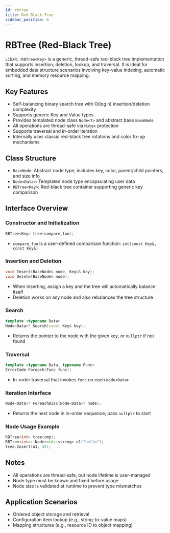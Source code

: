 ```yaml
---
id: rbtree
title: Red-Black Tree
sidebar_position: 6
---
```


# RBTree (Red-Black Tree)

`LibXR::RBTree<Key>` is a generic, thread-safe red-black tree implementation that supports insertion, deletion, lookup, and traversal. It is ideal for embedded data structure scenarios involving key-value indexing, automatic sorting, and memory resource mapping.

## Key Features

- Self-balancing binary search tree with O(log n) insertion/deletion complexity
- Supports generic Key and Value types
- Provides templated node class `Node<T>` and abstract base `BaseNode`
- All operations are thread-safe via `Mutex` protection
- Supports traversal and in-order iteration
- Internally uses classic red-black tree rotations and color fix-up mechanisms

## Class Structure

- `BaseNode`: Abstract node type, includes key, color, parent/child pointers, and size info
- `Node<Data>`: Templated node type encapsulating user data
- `RBTree<Key>`: Red-black tree container supporting generic key comparison

## Interface Overview

### Constructor and Initialization

```cpp
RBTree<Key> tree(compare_fun);
```

- `compare_fun` is a user-defined comparison function: `int(const Key&, const Key&)`

### Insertion and Deletion

```cpp
void Insert(BaseNode& node, Key&& key);
void Delete(BaseNode& node);
```

- When inserting, assign a key and the tree will automatically balance itself
- Deletion works on any node and also rebalances the tree structure

### Search

```cpp
template <typename Data>
Node<Data>* Search(const Key& key);
```

- Returns the pointer to the node with the given key, or `nullptr` if not found

### Traversal

```cpp
template <typename Data, typename Func>
ErrorCode Foreach(Func func);
```

- In-order traversal that invokes `func` on each `Node<Data>`

### Iteration Interface

```cpp
Node<Data>* ForeachDisc(Node<Data>* node);
```

- Returns the next node in in-order sequence; pass `nullptr` to start

### Node Usage Example

```cpp
RBTree<int> tree(cmp);
RBTree<int>::Node<std::string> n1("hello");
tree.Insert(n1, 42);
```

## Notes

- All operations are thread-safe, but node lifetime is user-managed
- Node type must be known and fixed before usage
- Node size is validated at runtime to prevent type mismatches

## Application Scenarios

- Ordered object storage and retrieval
- Configuration item lookup (e.g., string-to-value maps)
- Mapping structures (e.g., resource ID to object mapping)
